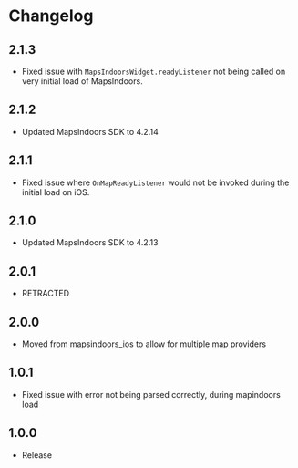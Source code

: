 # Changelog

## 2.1.3

* Fixed issue with `MapsIndoorsWidget.readyListener` not being called on very initial load of MapsIndoors.

## 2.1.2

* Updated MapsIndoors SDK to 4.2.14

## 2.1.1

* Fixed issue where `OnMapReadyListener` would not be invoked during the initial load on iOS.

## 2.1.0

* Updated MapsIndoors SDK to 4.2.13

## 2.0.1

* RETRACTED

## 2.0.0

* Moved from mapsindoors_ios to allow for multiple map providers

## 1.0.1

* Fixed issue with error not being parsed correctly, during mapindoors load

## 1.0.0

* Release
